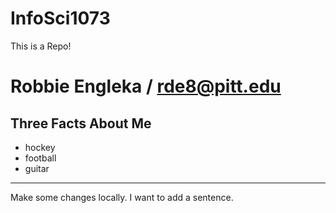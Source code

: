 InfoSci1073
===========

This is a Repo!  

Robbie Engleka / rde8@pitt.edu
==================
Three Facts About Me
---

*   hockey
*   football
*   guitar

---
Make some changes locally.  I want to add  a sentence.
